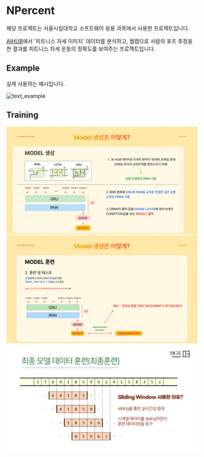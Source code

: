 # NPercent

해당 프로젝트는 서울시립대학교 소프트웨어 응용 과목에서 사용한 프로젝트입니다.

[AIHUB](https://aihub.or.kr)에서 '피트니스 자세 이미지' 데이터를 분석하고, 웹캠으로 사람의 포즈 추정을 한 결과를 피트니스 자세 운동의 정확도를 보여주는 프로젝트입니다.

## Example

실제 사용하는 예시입니다.

![text_example](./asset/test_example.gif)

## Training

<img src='./asset/model1.png' alt='model' />

<img src='./asset/model2.png' alt='model' />

<img src='./asset/model3.png' alt='model' />
